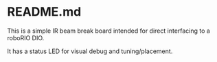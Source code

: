 # README.md

This is a simple IR beam break board intended for direct interfacing
to a roboRIO DIO.

It has a status LED for visual debug and tuning/placement.

